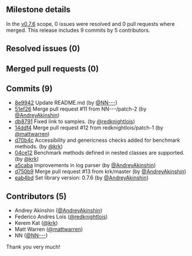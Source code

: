 ## Milestone details

In the [v0.7.6](https://github.com/dotnet/BenchmarkDotNet/issues?q=milestone:v0.7.6) scope, 
0 issues were resolved and 0 pull requests where merged.
This release includes 9 commits by 5 contributors.

## Resolved issues (0)


## Merged pull requests (0)


## Commits (9)

* [8e9942](https://github.com/dotnet/BenchmarkDotNet/commit/8e9942f273ca9f784a4b394ad8dc4da16014a85e) Update README.md (by [@NN---](https://github.com/NN---))
* [51ef26](https://github.com/dotnet/BenchmarkDotNet/commit/51ef267bd77071e23062ec3d10409d7a5161a61e) Merge pull request #11 from NN---/patch-2 (by [@AndreyAkinshin](https://github.com/AndreyAkinshin))
* [db8791](https://github.com/dotnet/BenchmarkDotNet/commit/db87912cda079e861f338bb3670822f028defaa6) Fixed link to samples. (by [@redknightlois](https://github.com/redknightlois))
* [14ddf4](https://github.com/dotnet/BenchmarkDotNet/commit/14ddf43d19ad3ceb7e2f7752413579b0a6f43e1d) Merge pull request #12 from redknightlois/patch-1 (by [@mattwarren](https://github.com/mattwarren))
* [d70b4c](https://github.com/dotnet/BenchmarkDotNet/commit/d70b4cd339c3c40a3a1f7b996b4004ba59c25ff4) Accessibility and genericness checks added for benchmark methods. (by [@krk](https://github.com/krk))
* [04ce12](https://github.com/dotnet/BenchmarkDotNet/commit/04ce12b5a0c73a976482fda7ec6cc23e48bf6e75) Benchmark methods defined in nested classes are supported. (by [@krk](https://github.com/krk))
* [a5caba](https://github.com/dotnet/BenchmarkDotNet/commit/a5cabaa19330dec2961d906ef75a9ff0d8586a8c) Improvements in log parser (by [@AndreyAkinshin](https://github.com/AndreyAkinshin))
* [d750b9](https://github.com/dotnet/BenchmarkDotNet/commit/d750b90b6ae7f749be85a1f0768dc20443462917) Merge pull request #13 from krk/master (by [@AndreyAkinshin](https://github.com/AndreyAkinshin))
* [eab4bd](https://github.com/dotnet/BenchmarkDotNet/commit/eab4bdcb7eb4994db77181c7817e67dcccad6280) Set library version: 0.7.6 (by [@AndreyAkinshin](https://github.com/AndreyAkinshin))

## Contributors (5)

* Andrey Akinshin ([@AndreyAkinshin](https://github.com/AndreyAkinshin))
* Federico Andres Lois ([@redknightlois](https://github.com/redknightlois))
* Kerem Kat ([@krk](https://github.com/krk))
* Matt Warren ([@mattwarren](https://github.com/mattwarren))
* NN ([@NN---](https://github.com/NN---))

Thank you very much!

